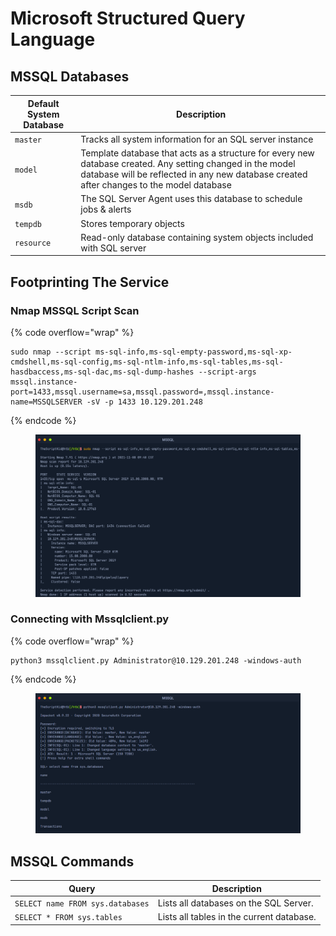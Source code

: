 # Microsoft Structured Query Language

## MSSQL Databases

| Default System Database | Description                                                                                                                                                                                            |
| ----------------------- | ------------------------------------------------------------------------------------------------------------------------------------------------------------------------------------------------------ |
| `master`                | Tracks all system information for an SQL server instance                                                                                                                                               |
| `model`                 | Template database that acts as a structure for every new database created. Any setting changed in the model database will be reflected in any new database created after changes to the model database |
| `msdb`                  | The SQL Server Agent uses this database to schedule jobs & alerts                                                                                                                                      |
| `tempdb`                | Stores temporary objects                                                                                                                                                                               |
| `resource`              | Read-only database containing system objects included with SQL server                                                                                                                                  |

## Footprinting The Service

### Nmap MSSQL Script Scan

{% code overflow="wrap" %}
```
sudo nmap --script ms-sql-info,ms-sql-empty-password,ms-sql-xp-cmdshell,ms-sql-config,ms-sql-ntlm-info,ms-sql-tables,ms-sql-hasdbaccess,ms-sql-dac,ms-sql-dump-hashes --script-args mssql.instance-port=1433,mssql.username=sa,mssql.password=,mssql.instance-name=MSSQLSERVER -sV -p 1433 10.129.201.248
```
{% endcode %}

<figure><img src="../.gitbook/assets/image (10) (1).png" alt=""><figcaption></figcaption></figure>

### **Connecting with Mssqlclient.py**

{% code overflow="wrap" %}
```
python3 mssqlclient.py Administrator@10.129.201.248 -windows-auth
```
{% endcode %}

<figure><img src="../.gitbook/assets/image (1) (1) (1) (1) (1) (1).png" alt=""><figcaption></figcaption></figure>

## MSSQL Commands

| Query                            | Description                               |
| -------------------------------- | ----------------------------------------- |
| `SELECT name FROM sys.databases` | Lists all databases on the SQL Server.    |
| `SELECT * FROM sys.tables`       | Lists all tables in the current database. |

